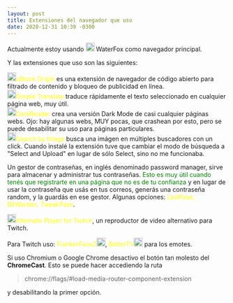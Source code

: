 ```yaml
---
layout: post
title: Extensiones del navegador que uso
date: 2020-12-31 10:39 -0300
---
```

Actualmente estoy usando <img src="{{site.baseurl}}/assets/img/waterfox.png" width=20/> WaterFox como navegador principal.

Y las extensiones que uso son las siguientes: 

<img src="{{site.baseurl}}/assets/img/ublock.png" width=20/><span style="color:yellow;">uBlock Origin</span> es una extensión de navegador de código abierto para filtrado de contenido y bloqueo de publicidad en línea.  
<img src="{{site.baseurl}}/assets/img/simpletranslate.jpg" width=20/><span style="color:yellow;">Simple Translate</span> traduce rápidamente el texto seleccionado en cualquier página web, muy útil.  
<img src="{{site.baseurl}}/assets/img/darkreader.png" width=20/><span style="color:yellow;">DarkReader</span> crea una versión Dark Mode de casi cualquier páginas webs. Ojo: hay algunas webs, MUY pocas, que crashean por esto, pero se puede desabilitar su uso para páginas particulares.  
<img src="{{site.baseurl}}/assets/img/searchby.png" width=20/><span style="color:yellow;">Search by Image</span> busca una imágen en múltiples buscadores con un click. Cuando instalé la extensión tuve que cambiar el modo de búsqueda a "Select and Upload" en lugar de sólo Select, sino no me funcionaba.

Un gestor de contraseñas, en inglés denominado password manager, sirve para almacenar y administrar tus contraseñas. <span style="color:green;">Esto es muy útil cuando tenés que registrarte
en una página que no es de tu confianza</span> y en lugar de usar la contraseña que usás en tus correos, generás una contraseña random, y la guardás en ese gestor.
Algunas opciones: <span style="color: yellow">LastPass, BitWarden, TweakPass</span>.

<img src="{{site.baseurl}}/assets/img/alternateplayerfortwitch.jpg" width=20/><span style="color:yellow;">Alternate Player for Twitch</span>, un reproductor de video alternativo para Twitch.   

Para Twitch uso: <span style="color: yellow;">FrankerFaceZ</span><img src="{{site.baseurl}}/assets/img/frankerfacez.png" width=20/>, <span style="color: yellow;">BetterTV</span><img src="{{site.baseurl}}/assets/img/bettertv.jpg" width=20/> para los emotes.  

Si uso Chromium o Google Chrome desactivo el botón tan molesto del **ChromeCast**.
Esto se puede hacer accediendo la ruta 
> chrome://flags/#load-media-router-component-extension

y desabilitando la primer opción.
